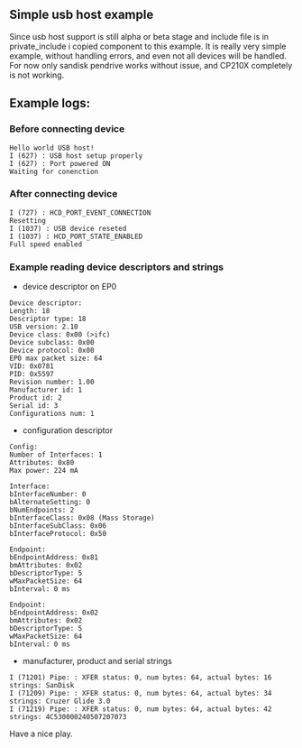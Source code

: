 ## Simple usb host example 
Since usb host support is still alpha or beta stage and include file is in private_include i copied component to this example. It is really very simple example, without handling errors, and even not all devices will be handled. For now only sandisk pendrive works without issue, and CP210X completely is not working. 

## Example logs:

### Before connecting device
```
Hello world USB host!
I (627) : USB host setup properly
I (627) : Port powered ON
Waiting for conenction
```

### After connecting device
```
I (727) : HCD_PORT_EVENT_CONNECTION
Resetting
I (1037) : USB device reseted
I (1037) : HCD_PORT_STATE_ENABLED
Full speed enabled
```

### Example reading device descriptors and strings
- device descriptor on EP0
```
Device descriptor:
Length: 18
Descriptor type: 18
USB version: 2.10
Device class: 0x00 (>ifc)
Device subclass: 0x00
Device protocol: 0x00
EP0 max packet size: 64
VID: 0x0781
PID: 0x5597
Revision number: 1.00
Manufacturer id: 1
Product id: 2
Serial id: 3
Configurations num: 1
```

- configuration descriptor
```
Config:
Number of Interfaces: 1
Attributes: 0x80
Max power: 224 mA

Interface:
bInterfaceNumber: 0
bAlternateSetting: 0
bNumEndpoints: 2
bInterfaceClass: 0x08 (Mass Storage)
bInterfaceSubClass: 0x06
bInterfaceProtocol: 0x50

Endpoint:
bEndpointAddress: 0x81
bmAttributes: 0x02
bDescriptorType: 5
wMaxPacketSize: 64
bInterval: 0 ms

Endpoint:
bEndpointAddress: 0x02
bmAttributes: 0x02
bDescriptorType: 5
wMaxPacketSize: 64
bInterval: 0 ms
```

- manufacturer, product and serial strings
```
I (71201) Pipe: : XFER status: 0, num bytes: 64, actual bytes: 16
strings: SanDisk
I (71209) Pipe: : XFER status: 0, num bytes: 64, actual bytes: 34
strings: Cruzer Glide 3.0
I (71219) Pipe: : XFER status: 0, num bytes: 64, actual bytes: 42
strings: 4C530000240507207073
```


Have a nice play.
